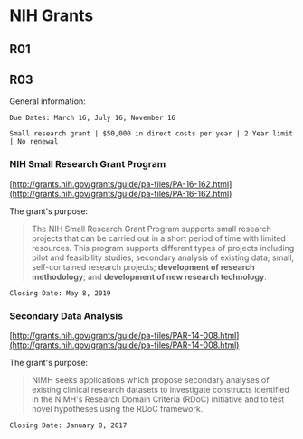 # NIH Grants

## R01




## R03
General information:

`Due Dates: March 16, July 16, November 16`

`Small research grant | $50,000 in direct costs per year | 2 Year limit | No renewal`

### NIH Small Research Grant Program
[http://grants.nih.gov/grants/guide/pa-files/PA-16-162.html](http://grants.nih.gov/grants/guide/pa-files/PA-16-162.html)

The grant's purpose:
> The NIH Small Research Grant Program supports small research projects that can be carried out in a short period of time with limited resources. This program supports different types of projects including pilot and feasibility studies; secondary analysis of existing data; small, self-contained research projects; **development of research methodology**; and **development of new research technology**. 

`Closing Date: May 8, 2019`

### Secondary Data Analysis

[http://grants.nih.gov/grants/guide/pa-files/PAR-14-008.html](http://grants.nih.gov/grants/guide/pa-files/PAR-14-008.html)

The grant's purpose:
> NIMH seeks applications which propose secondary analyses of existing clinical research datasets to investigate constructs identified in the NIMH's Research Domain Criteria (RDoC) initiative and to test novel hypotheses using the RDoC framework.

`Closing Date: January 8, 2017`
